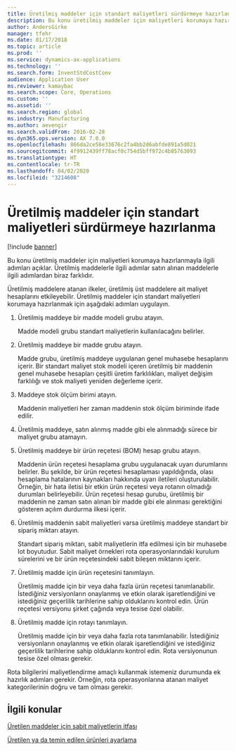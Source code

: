 ```yaml
---
title: Üretilmiş maddeler için standart maliyetleri sürdürmeye hazırlanma
description: Bu konu üretilmiş maddeler için maliyetleri korumaya hazırlanmayla ilgili adımları açıklar.
author: AndersGirke
manager: tfehr
ms.date: 01/17/2018
ms.topic: article
ms.prod: ''
ms.service: dynamics-ax-applications
ms.technology: ''
ms.search.form: InventStdCostConv
audience: Application User
ms.reviewer: kamaybac
ms.search.scope: Core, Operations
ms.custom: ''
ms.assetid: ''
ms.search.region: global
ms.industry: Manufacturing
ms.author: aevengir
ms.search.validFrom: 2016-02-28
ms.dyn365.ops.version: AX 7.0.0
ms.openlocfilehash: 866da2ce58e33676c2fa4bb2d6abfde891a5d021
ms.sourcegitcommit: 4f9912439ff78acf0c754d5bff972c4b85763093
ms.translationtype: HT
ms.contentlocale: tr-TR
ms.lasthandoff: 04/02/2020
ms.locfileid: "3214608"
---
```

# <a name="prepare-to-maintain-standard-costs-for-manufactured-items"></a>Üretilmiş maddeler için standart maliyetleri sürdürmeye hazırlanma

[!include [banner](../includes/banner.md)]

Bu konu üretilmiş maddeler için maliyetleri korumaya hazırlanmayla ilgili adımları açıklar. Üretilmiş maddelerle ilgili adımlar satın alınan maddelerle ilgili adımlardan biraz farklıdır.

Üretilmiş maddelere atanan ilkeler, üretilmiş üst maddelere ait maliyet hesaplarını etkileyebilir. Üretilmiş maddeler için standart maliyetleri korumaya hazırlanmak için aşağıdaki adımları uygulayın.

1. Üretilmiş maddeye bir madde modeli grubu atayın. 

   Madde modeli grubu standart maliyetlerin kullanılacağını belirler.

2. Üretilmiş maddeye bir madde grubu atayın. 

   Madde grubu, üretilmiş maddeye uygulanan genel muhasebe hesaplarını içerir. Bir standart maliyet stok modeli içeren üretilmiş bir maddenin genel muhasebe hesapları çeşitli üretim farklılıkları, maliyet değişim farklılığı ve stok maliyeti yeniden değerleme içerir.

3. Maddeye stok ölçüm birimi atayın. 

   Maddenin maliyetleri her zaman maddenin stok ölçüm biriminde ifade edilir.

4. Üretilmiş maddeye, satın alınmış madde gibi ele alınmadığı sürece bir maliyet grubu atamayın.

5. Üretilmiş maddeye bir ürün reçetesi (BOM) hesap grubu atayın. 

   Maddenin ürün reçetesi hesaplama grubu uygulanacak uyarı durumlarını belirler. Bu şekilde, bir ürün reçetesi hesaplaması yapıldığında, olası hesaplama hatalarının kaynakları hakkında uyarı iletileri oluşturulabilir. Örneğin, bir hata iletisi bir etkin ürün reçetesi veya rotanın olmadığı durumları belirleyebilir. Ürün reçetesi hesap gurubu, üretilmiş bir maddenin ne zaman satın alınan bir madde gibi ele alınması gerektiğini gösteren açılım durdurma ilkesi içerir.

6. Üretilmiş maddenin sabit maliyetleri varsa üretilmiş maddeye standart bir sipariş miktarı atayın. 

   Standart sipariş miktarı, sabit maliyetlerin itfa edilmesi için bir muhasebe lot boyutudur. Sabit maliyet örnekleri rota operasyonlarındaki kurulum sürelerini ve bir ürün reçetesindeki sabit bileşen miktarını içerir.

7. Üretilmiş madde için ürün reçetesini tanımlayın. 

   Üretilmiş madde için bir veya daha fazla ürün reçetesi tanımlanabilir. İstediğiniz versiyonların onaylanmış ve etkin olarak işaretlendiğini ve istediğiniz geçerlilik tarihlerine sahip olduklarını kontrol edin. Ürün reçetesi versiyonu şirket çağında veya tesise özel olabilir.

8. Üretilmiş madde için rotayı tanımlayın. 

   Üretilmiş madde için bir veya daha fazla rota tanımlanabilir. İstediğiniz versiyonların onaylanmış ve etkin olarak işaretlendiğini ve istediğiniz geçerlilik tarihlerine sahip olduklarını kontrol edin. Rota versiyonunun tesise özel olması gerekir.

Rota bilgilerini maliyetlendirme amaçlı kullanmak istemeniz durumunda ek hazırlık adımları gerekir. Örneğin, rota operasyonlarına atanan maliyet kategorilerinin doğru ve tam olması gerekir.

<a name="related-topics"></a>İlgili konular
--------

[Üretilen maddeler için sabit maliyetlerin itfası](amortize-constant-costs-manufactured-item.md)

[Üretilen ya da temin edilen ürünleri ayarlama](manufactured-items-treated-as-purchased-items.md)

